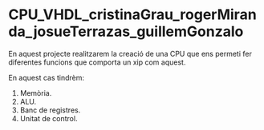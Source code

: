 # CPU_VHDL_cristinaGrau_rogerMiranda_josueTerrazas_guillemGonzalo

En aquest projecte realitzarem la creació de una CPU que ens permeti fer diferentes funcions que comporta un xip com aquest.

En aquest cas tindrèm:

1. Memòria.
2. ALU.
3. Banc de registres.
4. Unitat de control.